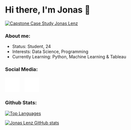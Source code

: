 # Hi there, I'm Jonas 👋

[![Capstone Case Study Jonas Lenz](https://img.shields.io/static/v1?label=&message=My_Latest_Project&color=blue&style=for-the-badge&logo=Github)](https://jonas-ln.github.io/Case-Study-Cyclistic-Jonas-L/)

### About me:
+ Status: Student, 24
+ Interests: Data Science, Programming
+ Currently Learning: Python, Machine Learning & Tableau


### Social Media:

[![website](./twitter-dark.svg)](https://twitter.com/Jonas97Le#gh-dark-mode-only)
&nbsp;&nbsp;
[![website](./linkedin-dark.svg)](https://linkedin.com/in/jonas-lenz-467080210/#gh-dark-mode-only)

### Github Stats:

[![Top Languages](https://github-readme-stats.vercel.app/api/top-langs/?username=Jonas-Ln&layout=compact&theme=radical)](https://github.com/Jonas-Ln/github-readme-stats)


[![Jonas Lenz GitHub stats](https://github-readme-stats.vercel.app/api?username=Jonas-Ln&show_icons=true&theme=radical)](https://github.com/Jonas-Ln/github-readme-stats)

